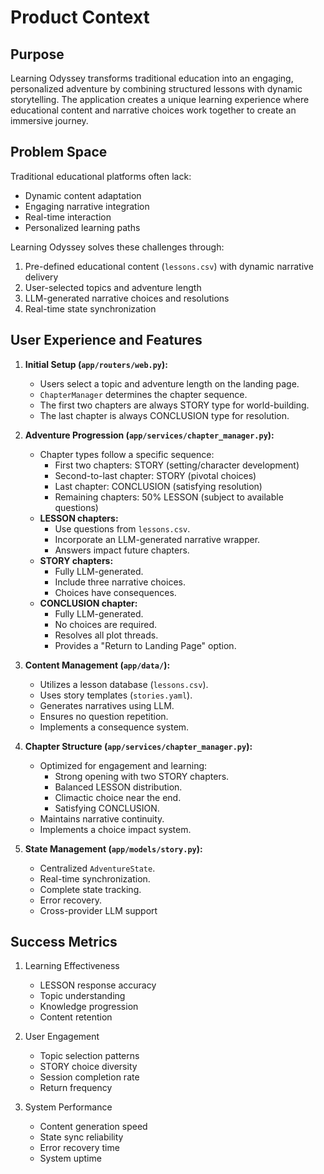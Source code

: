# Product Context

## Purpose
Learning Odyssey transforms traditional education into an engaging, personalized adventure by combining structured lessons with dynamic storytelling. The application creates a unique learning experience where educational content and narrative choices work together to create an immersive journey.

## Problem Space
Traditional educational platforms often lack:
- Dynamic content adaptation
- Engaging narrative integration
- Real-time interaction
- Personalized learning paths

Learning Odyssey solves these challenges through:
1. Pre-defined educational content (`lessons.csv`) with dynamic narrative delivery
2. User-selected topics and adventure length
3. LLM-generated narrative choices and resolutions
4. Real-time state synchronization

## User Experience and Features

1.  **Initial Setup (`app/routers/web.py`):**
    *   Users select a topic and adventure length on the landing page.
    *   `ChapterManager` determines the chapter sequence.
    *   The first two chapters are always STORY type for world-building.
    *   The last chapter is always CONCLUSION type for resolution.

2.  **Adventure Progression (`app/services/chapter_manager.py`):**
    *   Chapter types follow a specific sequence:
        *   First two chapters: STORY (setting/character development)
        *   Second-to-last chapter: STORY (pivotal choices)
        *   Last chapter: CONCLUSION (satisfying resolution)
        *   Remaining chapters: 50% LESSON (subject to available questions)
    *   **LESSON chapters:**
        *   Use questions from `lessons.csv`.
        *   Incorporate an LLM-generated narrative wrapper.
        *   Answers impact future chapters.
    *   **STORY chapters:**
        *   Fully LLM-generated.
        *   Include three narrative choices.
        *   Choices have consequences.
    *   **CONCLUSION chapter:**
        *   Fully LLM-generated.
        *   No choices are required.
        *   Resolves all plot threads.
        *   Provides a "Return to Landing Page" option.

3.  **Content Management (`app/data/`):**
    *   Utilizes a lesson database (`lessons.csv`).
    *   Uses story templates (`stories.yaml`).
    *   Generates narratives using LLM.
    *   Ensures no question repetition.
    *   Implements a consequence system.

4.  **Chapter Structure (`app/services/chapter_manager.py`):**
    *   Optimized for engagement and learning:
        *   Strong opening with two STORY chapters.
        *   Balanced LESSON distribution.
        *   Climactic choice near the end.
        *   Satisfying CONCLUSION.
    *   Maintains narrative continuity.
    *   Implements a choice impact system.

5.  **State Management (`app/models/story.py`):**
    *   Centralized `AdventureState`.
    *   Real-time synchronization.
    *   Complete state tracking.
    *   Error recovery.
    *   Cross-provider LLM support

## Success Metrics

1. Learning Effectiveness
   - LESSON response accuracy
   - Topic understanding
   - Knowledge progression
   - Content retention

2. User Engagement
   - Topic selection patterns
   - STORY choice diversity
   - Session completion rate
   - Return frequency

3. System Performance
   - Content generation speed
   - State sync reliability
   - Error recovery time
   - System uptime
